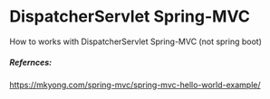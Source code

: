 # DispatcherServlet Spring-MVC
How to works with DispatcherServlet Spring-MVC (not spring boot)


##### Refernces:

https://mkyong.com/spring-mvc/spring-mvc-hello-world-example/
